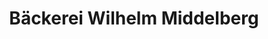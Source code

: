 ---
title: "Bäckerei Wilhelm Middelberg"
url: /warendorf/baeckerei-wilhelm-middelberg/
shop: Bäckerei
---